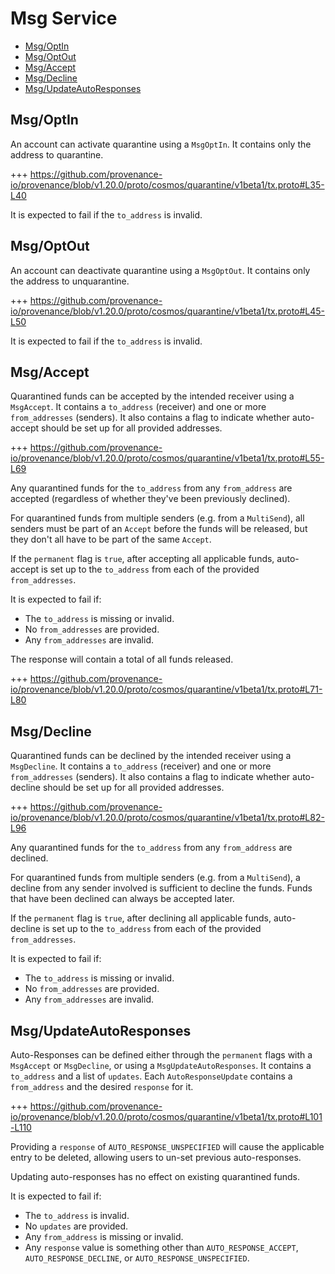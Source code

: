 # Msg Service

<!-- TOC -->
  - [Msg/OptIn](#msgoptin)
  - [Msg/OptOut](#msgoptout)
  - [Msg/Accept](#msgaccept)
  - [Msg/Decline](#msgdecline)
  - [Msg/UpdateAutoResponses](#msgupdateautoresponses)

## Msg/OptIn

An account can activate quarantine using a `MsgOptIn`.
It contains only the address to quarantine.

+++ https://github.com/provenance-io/provenance/blob/v1.20.0/proto/cosmos/quarantine/v1beta1/tx.proto#L35-L40

It is expected to fail if the `to_address` is invalid.

## Msg/OptOut

An account can deactivate quarantine using a `MsgOptOut`.
It contains only the address to unquarantine.

+++ https://github.com/provenance-io/provenance/blob/v1.20.0/proto/cosmos/quarantine/v1beta1/tx.proto#L45-L50

It is expected to fail if the `to_address` is invalid.

## Msg/Accept

Quarantined funds can be accepted by the intended receiver using a `MsgAccept`.
It contains a `to_address` (receiver) and one or more `from_addresses` (senders).
It also contains a flag to indicate whether auto-accept should be set up for all provided addresses.

+++ https://github.com/provenance-io/provenance/blob/v1.20.0/proto/cosmos/quarantine/v1beta1/tx.proto#L55-L69

Any quarantined funds for the `to_address` from any `from_address` are accepted (regardless of whether they've been previously declined).

For quarantined funds from multiple senders (e.g. from a `MultiSend`), all senders must be part of an `Accept` before the funds will be released,
but they don't all have to be part of the same `Accept`.

If the `permanent` flag is `true`, after accepting all applicable funds, auto-accept is set up to the `to_address` from each of the provided `from_addresses`.

It is expected to fail if:
- The `to_address` is missing or invalid.
- No `from_addresses` are provided.
- Any `from_addresses` are invalid.

The response will contain a total of all funds released.

+++ https://github.com/provenance-io/provenance/blob/v1.20.0/proto/cosmos/quarantine/v1beta1/tx.proto#L71-L80

## Msg/Decline

Quarantined funds can be declined by the intended receiver using a `MsgDecline`.
It contains a `to_address` (receiver) and one or more `from_addresses` (senders).
It also contains a flag to indicate whether auto-decline should be set up for all provided addresses.

+++ https://github.com/provenance-io/provenance/blob/v1.20.0/proto/cosmos/quarantine/v1beta1/tx.proto#L82-L96

Any quarantined funds for the `to_address` from any `from_address` are declined.

For quarantined funds from multiple senders (e.g. from a `MultiSend`), a decline from any sender involved is sufficient to decline the funds.
Funds that have been declined can always be accepted later.

If the `permanent` flag is `true`, after declining all applicable funds, auto-decline is set up to the `to_address` from each of the provided `from_addresses`.

It is expected to fail if:
- The `to_address` is missing or invalid.
- No `from_addresses` are provided.
- Any `from_addresses` are invalid.

## Msg/UpdateAutoResponses

Auto-Responses can be defined either through the `permanent` flags with a `MsgAccept` or `MsgDecline`, or using a `MsgUpdateAutoResponses`.
It contains a `to_address` and a list of `updates`. Each `AutoResponseUpdate` contains a `from_address` and the desired `response` for it.

+++ https://github.com/provenance-io/provenance/blob/v1.20.0/proto/cosmos/quarantine/v1beta1/tx.proto#L101-L110

Providing a `response` of `AUTO_RESPONSE_UNSPECIFIED` will cause the applicable entry to be deleted, allowing users to un-set previous auto-responses.

Updating auto-responses has no effect on existing quarantined funds.

It is expected to fail if:
- The `to_address` is invalid.
- No `updates` are provided. 
- Any `from_address` is missing or invalid.
- Any `response` value is something other than `AUTO_RESPONSE_ACCEPT`, `AUTO_RESPONSE_DECLINE`, or `AUTO_RESPONSE_UNSPECIFIED`.  
